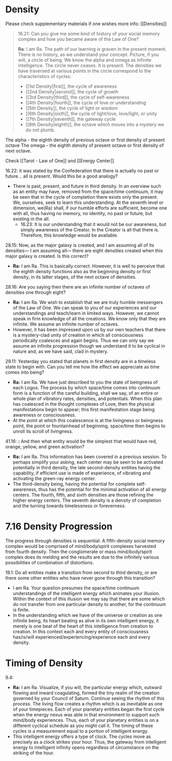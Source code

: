 # Density
Please check supplementary materials if one wishes more info: [[Densities]]

>16.21: Can you give me some kind of history of your social memory complex and how you became aware of the Law of One?
>
>**Ra**: I am Ra. The path of our learning is graven in the present moment. There is no history, as we understand your concept. Picture, if you will, a circle of being. We know the alpha and omega as infinite intelligence. The circle never ceases. It is present. The densities we have traversed at various points in the circle correspond to the characteristics of cycles:
>
>- [[1st Density|first]], the cycle of awareness
>- [[2nd Density|second]], the cycle of growth
>- [[3rd Density|third]], the cycle of self-awareness
>- [[4th Density|fourth]], the cycle of love or understanding
>- [[5th Density]], the cycle of light or wisdom
>- [[6th Density|sixth]], the cycle of light/love, love/light, or unity
>- [[7th Density|seventh]], the gateway cycle
>- [[8th Density|eighth]], the octave which moves into a mystery we do not plumb.

The alpha - the eighth density of previous octave or first density of present octave
The omega - the eighth density of present octave or first density of next octave.

Check [[Tarot - Law of One]] and [[Energy Center]]

16.22: it was stated by the Confederation that there is actually no past or future… all is present. Would this be a good analogy?
- There is past, present, and future in third density. In an overview such as an entity may have, removed from the space/time continuum, it may be seen that in the cycle of completion there exists only the present. We, ourselves, seek to learn this understanding. At the seventh level or dimension, we(Ra) shall, if our humble efforts are sufficient, become one with all, thus having no memory, no identity, no past or future, but existing in the all.
	- 16.23: It is our understanding that it would not be our awareness, but simply awareness of the Creator. In the Creator is all that there is. Therefore, this knowledge would be available.

28.15: Now, as the major galaxy is created, and I am assuming all of its densities— I am assuming all— there are eight densities created when this major galaxy is created. Is this correct?
- **Ra:** I am Ra. This is basically correct. However, it is well to perceive that the eighth density functions also as the beginning density or first density, in its latter stages, of the next octave of densities.

28.16: Are you saying then there are an infinite number of octaves of densities one through eight?
- **Ra:** I am Ra. We wish to establish that we are truly humble messengers of the Law of One. We can speak to you of our experiences and our understandings and teach/learn in limited ways. However, we cannot speak in firm knowledge of all the creations. We know only that they are infinite. We assume an infinite number of octaves.
- However, it has been impressed upon us by our own teachers that there is a mystery-clad unity of creation in which all consciousness periodically coalesces and again begins. Thus we can only say we assume an infinite progression though we understand it to be cyclical in nature and, as we have said, clad in mystery.

29.11: Yesterday you stated that planets in first density are in a timeless state to begin with. Can you tell me how the effect we appreciate as time comes into being?
- **Ra:** I am Ra. We have just described to you the state of beingness of each Logos. The process by which space/time comes into continuum form is a function of the careful building, shall we say, of an entire or whole plan of vibratory rates, densities, and potentials. When this plan has coalesced in the thought complexes of Love, then the physical manifestations begin to appear; this first manifestation stage being awareness or consciousness.
- At the point at which this coalescence is at the livingness or beingness point, the point or fountainhead of beginning, space/time then begins to unroll its scroll of livingness.

41.16: **:** And then what entity would be the simplest that would have red, orange, yellow, and green activation?
- **Ra:** I am Ra. This information has been covered in a previous session. To perhaps simplify your asking, each center may be seen to be activated potentially in third density, the late second-density entities having the capability, if efficient use is made of experience, of vibrating and activating the green-ray energy center.
- The third-density being, having the potential for complete self-awareness, thus has the potential for the minimal activation of all energy centers. The fourth, fifth, and sixth densities are those refining the higher energy centers. The seventh density is a density of completion and the turning towards timelessness or foreverness.

# 7.16 Density Progression
The progress through densities is sequential. A fifth-density social memory complex would be comprised of mind/body/spirit complexes harvested from fourth density. Then the conglomerate or mass mind/body/spirit complex does its melding and the results are due to the infinitely various possibilities of combination of distortions.

19.1: Do all entities make a transition from second to third density, or are there some other entities who have never gone through this transition?
- I am Ra. Your question presumes the space/time continuum understandings of the intelligent energy which animates your illusion. Within the context of this illusion we may say that there are some which do not transfer from one particular density to another, for the continuum is finite.
- In the understanding which we have of the universe or creation as one infinite being, its heart beating as alive in its own intelligent energy, it merely is one beat of the heart of this intelligence from creation to creation. In this context each and every entity of consciousness has/is/will experienced/experiencing/experience each and every density.
# Timing of Density
9.4:
- **Ra:** I am Ra. Visualize, if you will, the particular energy which, outward flowing and inward coagulating, formed the tiny realm of the creation governed by your Council of Saturn. Continue seeing the rhythm of this process. The living flow creates a rhythm which is as inevitable as one of your timepieces. Each of your planetary entities began the first cycle when the energy nexus was able in that environment to support such mind/body experiences. Thus, each of your planetary entities is on a different cyclical schedule as you might call it. The timing of these cycles is a measurement equal to a portion of intelligent energy.
- This intelligent energy offers a type of clock. The cycles move as precisely as a clock strikes your hour. Thus, the gateway from intelligent energy to intelligent infinity opens regardless of circumstance on the striking of the hour.
